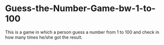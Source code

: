 # Guess-the-Number-Game-bw-1-to-100
This is a game in which a person guess a number from 1 to 100 and check in how many times he/she got the result.
